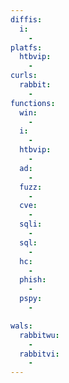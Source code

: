 ```yaml
---
diffis:
  i:
    -
platfs:
  htbvip:
    -
curls:
  rabbit:
    -
functions:
  win:
    -
  i:
    -
  htbvip:
    -
  ad:
    -
  fuzz:
    -
  cve:
    -
  sqli:
    -
  sql:
    -
  hc:
    -
  phish:
    -
  pspy:
    -

wals:
  rabbitwu:
    -
  rabbitvi:
    -
---
```

